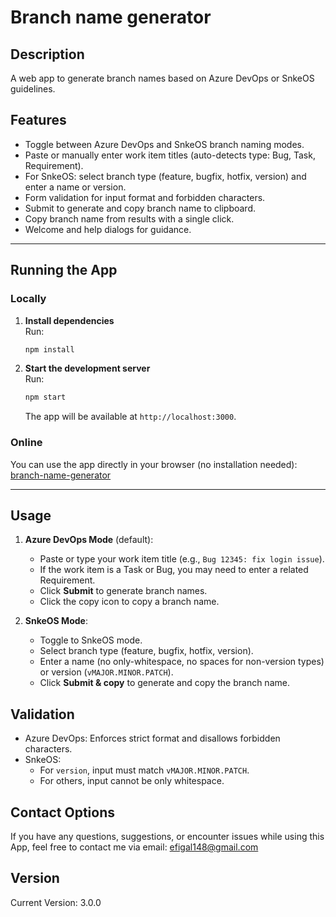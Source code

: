 # Branch name generator

## Description
A web app to generate branch names based on Azure DevOps or SnkeOS guidelines.

## Features

- Toggle between Azure DevOps and SnkeOS branch naming modes.
- Paste or manually enter work item titles (auto-detects type: Bug, Task, Requirement).
- For SnkeOS: select branch type (feature, bugfix, hotfix, version) and enter a name or version.
- Form validation for input format and forbidden characters.
- Submit to generate and copy branch name to clipboard.
- Copy branch name from results with a single click.
- Welcome and help dialogs for guidance.
<hr></hr>

## Running the App
### Locally

1. **Install dependencies**  
   Run:
   ```sh
   npm install
   ```
2. **Start the development server**  
   Run:
   ```sh
   npm start
   ```
   The app will be available at `http://localhost:3000`.

### Online
You can use the app directly in your browser (no installation needed):
[branch-name-generator](https://efi98.github.io/branch-name-generator)
<hr></hr>

## Usage

1. **Azure DevOps Mode** (default):
    - Paste or type your work item title (e.g., `Bug 12345: fix login issue`).
    - If the work item is a Task or Bug, you may need to enter a related Requirement.
    - Click **Submit** to generate branch names.
    - Click the copy icon to copy a branch name.

2. **SnkeOS Mode**:
    - Toggle to SnkeOS mode.
    - Select branch type (feature, bugfix, hotfix, version).
    - Enter a name (no only-whitespace, no spaces for non-version types) or version (`vMAJOR.MINOR.PATCH`).
    - Click **Submit & copy** to generate and copy the branch name.

## Validation

- Azure DevOps: Enforces strict format and disallows forbidden characters.
- SnkeOS:
    - For `version`, input must match `vMAJOR.MINOR.PATCH`.
    - For others, input cannot be only whitespace.

## Contact Options
If you have any questions, suggestions, or encounter issues while using this App, feel free to contact me via email: efigal148@gmail.com

## Version
Current Version: 3.0.0